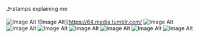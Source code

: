౨ৎstamps explaining me



![Image Alt](https://64.media.tumblr.com/3864817a78797c2893734e2138c33c08/8c49db604b0f3002-3e/s100x200/86a92b89f1ec73adb711238dc34259a26ec94acc.pnj)
![Image Alt](https://64.media.tumblr.com/
![Image Alt](https://64.media.tumblr.com/05709a5f0eb47da30aee563c462a7338/21317507f7352712-4b/s100x200/7324b9651fc5c546142d791c39ff5201c274891b.webp)
![Image Alt](https://64.media.tumblr.com/584c078394b2ccb1c4e1509835187774/3bf62ad8d20f8b2a-f7/s100x200/d3d1f3499158355aa827f4bdca64623541349562.gifv)
 ![Image Alt](https://64.media.tumblr.com/9f63d4670d917f555b9ceab9e4ae63ef/21317507f7352712-86/s100x200/dc7e06ed26879e87650b8ab62addbe701f30640c.gifv)
 ![Image Alt](https://64.media.tumblr.com/b3cbfd4d58635893133ec8cfc30be98a/e4bae8a0a34d6ab1-e0/s100x200/26c5563bd015ec50fbba89d800299019ebf102c2.jpg)
 ![Image Alt](https://64.media.tumblr.com/cf7afc875178a62853e0ee6847577fb3/a2b9a9b92798b874-0a/s100x200/464e87c2400c1fb73b414f6571ad8732ecddbc91.gifv)
 ![Image Alt](https://64.media.tumblr.com/c438d4a32be1f9adafb3ade1d5594bd6/e4bae8a0a34d6ab1-a7/s100x200/079aefe69b1fb8aa10ae21b85524e7436def42b9.gifv)
 ![Image Alt](https://64.media.tumblr.com/cc48125e658008761381e8e0862d5a9a/66cd3c1e77aeff28-34/s100x200/8c9061c85162230a4af20a69a2d32b7e19ac58a4.gifv)
